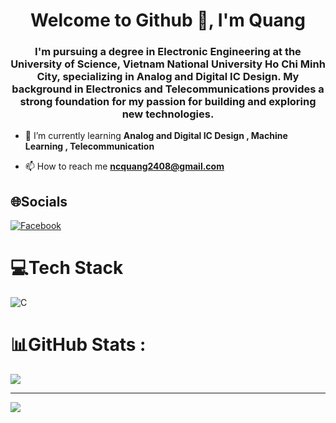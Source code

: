 <h1 align="center">Welcome to Github 👋, I'm Quang</h1>
<h3 align="center">I'm pursuing a degree in Electronic Engineering at the University of Science, Vietnam National University Ho Chi Minh City, specializing in Analog and Digital IC Design. My background in Electronics and Telecommunications provides a strong foundation for my passion for building and exploring new technologies.</h3>

- 🌱 I’m currently learning **Analog and Digital IC Design , Machine Learning , Telecommunication**

- 📫 How to reach me **ncquang2408@gmail.com**

  
 ## 🌐Socials
[![Facebook](https://img.shields.io/badge/Facebook-%231877F2.svg?logo=Facebook&logoColor=white)]([//www.facebook.com/profile.php?id=100052394029430/) 

# 💻Tech Stack
![C](https://img.shields.io/badge/c-%2300599C.svg?style=for-the-badge&logo=c&logoColor=white)


# 📊GitHub Stats :

![](https://github-readme-stats.vercel.app/api/top-langs/?username=ncquang2408&theme=dark&hide_border=false&include_all_commits=false&count_private=false&layout=compact)

---
[![](https://visitcount.itsvg.in/api?id=ncquang2408&icon=0&color=0)](https://visitcount.itsvg.in)
